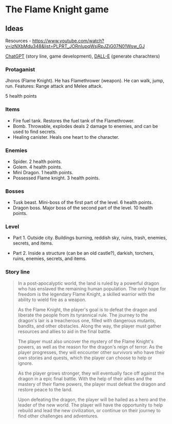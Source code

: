 # The Flame Knight game

## Ideas

Resources - https://www.youtube.com/watch?v=izNXbMdu348&list=PLPRT_JORnIupqWsjRpJZjG07N01Wsw_GJ

[ChatGPT](https://chat.openai.com/) (story line, game development), [DALL-E](https://labs.openai.com/) (generate charachters)

### Protaganist 
Jhoros (Flame Knight). He has Flamethrower (weapon). He can walk, jump, run.
Features: Range attack and Melee attack.

5 health points

### Items
- Fire fuel tank. Restores the fuel tank of the Flamethrower.
- Bomb. Throwable, explodes deals 2 damage to enemies, and can be used to find secrets.
- Healing canister. Heals one heart to the character.

### Enemies
- Spider. 2 health points.
- Golem. 4 health points.
- Mini Dragon. 1 health points.
- Possessed Flame knight. 3 health points.

### Bosses
- Tusk beast. Mini-boss of the first part of the level. 6 health points.
- Dragon boss. Major boss of the second part of the level. 10 health points.

### Level
- Part 1. Outside city. Buildings burning, reddish sky, ruins, trash, enemies, secrets, and items.

- Part 2. Inside a structure (can be an old castle?), darkish, torchers, ruins, enemies, secrets, and items.

### Story line

> In a post-apocalyptic world, the land is ruled by a powerful dragon who has enslaved the remaining human population. The only hope for freedom is the legendary Flame Knight, a skilled warrior with the ability to wield fire as a weapon.
>
> As the Flame Knight, the player's goal is to defeat the dragon and liberate the people from its tyrannical rule. The journey to the dragon's lair is a treacherous one, filled with dangerous mutants, bandits, and other obstacles. Along the way, the player must gather resources and allies to aid in the final battle.
>
> The player must also uncover the mystery of the Flame Knight's powers, as well as the reason for the dragon's reign of terror. As the player progresses, they will encounter other survivors who have their own stories and quests, which the player can choose to help or ignore.
>
> As the player grows stronger, they will eventually face off against the dragon in a epic final battle. With the help of their allies and the mastery of their flame powers, the player must defeat the dragon and restore peace to the land.
>
> Upon defeating the dragon, the player will be hailed as a hero and the leader of the new world. The player will have the opportunity to help rebuild and lead the new civilization, or continue on their journey to find other challenges and adventures.
>
